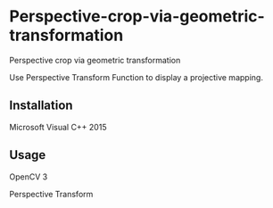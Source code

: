 # Perspective-crop-via-geometric-transformation
Perspective crop via geometric transformation

Use Perspective Transform Function to display a projective mapping.

## Installation
Microsoft Visual C++ 2015

## Usage

OpenCV 3

Perspective Transform
